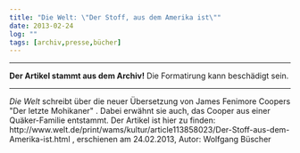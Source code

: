 ```yaml
---
title: "Die Welt: \"Der Stoff, aus dem Amerika ist\""
date: 2013-02-24
log: ""
tags: [archiv,presse,bücher]
---
```

<hr><b>Der Artikel stammt aus dem Archiv!</b> Die Formatirung kann beschädigt sein.<hr>
<p><i>Die Welt</i> schreibt über die neuer Übersetzung von James Fenimore Coopers "Der letzte Mohikaner" . Dabei erwähnt sie auch, das Cooper aus einer Quäker-Familie entstammt. Der Artikel ist hier zu finden: http://www.welt.de/print/wams/kultur/article113858023/Der-Stoff-aus-dem-Amerika-ist.html , erschienen am 24.02.2013, Autor: Wolfgang Büscher</p>
